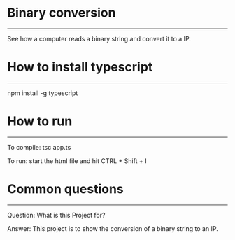 # Binary conversion
------------
See how a computer reads a binary string and convert it to a IP.

# How to install typescript
------------
npm install -g typescript

# How to run
------------
To compile: tsc app.ts

To run: start the html file and hit CTRL + Shift + I

# Common questions
------------
Question: What is this Project for?

Answer: This project is to show the conversion of a binary string to an IP.

